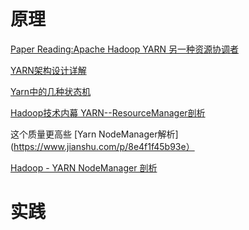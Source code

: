 # 原理

[Paper Reading:Apache Hadoop YARN 另一种资源协调者](https://zhuanlan.zhihu.com/p/95555133)

[YARN架构设计详解](https://www.cnblogs.com/wcwen1990/p/6737985.html)


[Yarn中的几种状态机](https://www.cnblogs.com/Scott007/p/3893318.html)

[Hadoop技术内幕 YARN--ResourceManager剖析](https://www.jianshu.com/p/ae90d8dcb1a3)

这个质量更高些
[Yarn NodeManager解析](https://www.jianshu.com/p/8e4f1f45b93e）


[Hadoop - YARN NodeManager 剖析](https://www.cnblogs.com/yangykaifa/p/7015598.html)


# 实践
